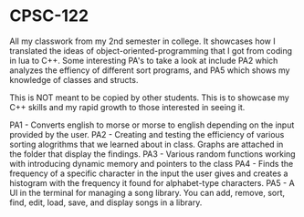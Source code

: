 # CPSC-122

All my classwork from my 2nd semester in college. It showcases how I translated the ideas of object-oriented-programming that I got from coding in lua to C++.
Some interesting PA's to take a look at include PA2 which analyzes the effiency of different sort programs, and PA5 which shows my knowledge of classes and structs.

This is NOT meant to be copied by other students. This is to showcase my C++ skills and my rapid growth to those interested in seeing it.

PA1 - Converts english to morse or morse to english depending on the input provided by the user.
PA2 - Creating and testing the efficiency of various sorting alogrithms that we learned about in class. Graphs are attached in the folder that display the findings.
PA3 - Various random functions working with introducing dynamic memory and pointers to the class
PA4 - Finds the frequency of a specific character in the input the user gives and creates a histogram with the frequency it found for alphabet-type characters.
PA5 - A UI in the terminal for managing a song library. You can add, remove, sort, find, edit, load, save, and display songs in a library.
